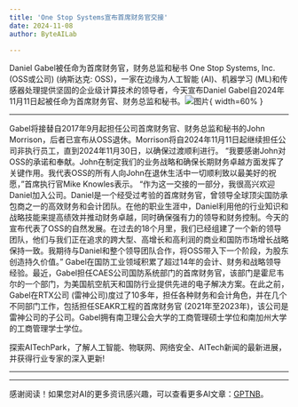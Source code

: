 ```yaml
---
title: 'One Stop Systems宣布首席财务官交接'
date: 2024-11-08
author: ByteAILab

---
```


Daniel Gabel被任命为首席财务官，财务总监和秘书
One Stop Systems, Inc. (OSS或公司) (纳斯达克: OSS)，一家在边缘为人工智能 (AI)、机器学习 (ML)和传感器处理提供坚固的企业级计算技术的领导者，今天宣布Daniel Gabel自2024年11月11日起被任命为首席财务官、财务总监和秘书。![图片](https://ai-techpark.com/wp-content/uploads/2024/11/One-Stop-960x540.jpg){ width=60% }

---
Gabel将接替自2017年9月起担任公司首席财务官、财务总监和秘书的John Morrison，后者已宣布从OSS退休。Morrison将自2024年11月11日起继续担任公司非执行员工，直到2024年11月30日，以确保过渡顺利进行。
“我要感谢John对OSS的承诺和奉献。John在制定我们的业务战略和确保长期财务卓越方面发挥了关键作用。我代表OSS的所有人向John在退休生活中一切顺利致以最美好的祝愿，”首席执行官Mike Knowles表示。
“作为这一交接的一部分，我很高兴欢迎Daniel加入公司。Daniel是一个经受过考验的首席财务官，曾领导全球顶尖国防承包商之一的高效财务和会计团队。在他的职业生涯中，Daniel利用他的行业知识和战略技能来提高绩效并推动财务卓越，同时确保强有力的领导和财务控制。今天的宣布代表了OSS的自然发展。在过去的18个月里，我们已经组建了一个新的领导团队，他们与我们正在追求的跨大型、高增长和高利润的商业和国防市场增长战略保持一致。我期待与Daniel和整个领导团队合作，将OSS带入下一个阶段，为股东创造持久价值。”
Gabel在国防工业领域积累了超过14年的会计、财务和战略领导经验。最近，Gabel担任CAES公司国防系统部门的首席财务官，该部门是霍尼韦尔的一个部门，为美国航空航天和国防行业提供先进的电子解决方案。在此之前，Gabel在RTX公司 (雷神公司)度过了10多年，担任各种财务和会计角色，并在几个不同部门工作，包括担任SEAKR工程的首席财务官 (2021年至2023年)，该公司是雷神公司的子公司。Gabel拥有南卫理公会大学的工商管理硕士学位和南加州大学的工商管理学士学位。

探索AITechPark，了解人工智能、物联网、网络安全、AITech新闻的最新进展，并获得行业专家的深入更新!

---
---
感谢阅读！如果您对AI的更多资讯感兴趣，可以查看更多AI文章：[GPTNB](https://gptnb.com)。
